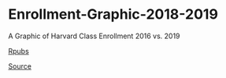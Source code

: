# Enrollment-Graphic-2018-2019
A Graphic of Harvard Class Enrollment 2016 vs. 2019

[Rpubs](http://rpubs.com/NicholasDow/485546)

[Source](https://registrar.fas.harvard.edu/faculty-staff/courses/enrollment)
